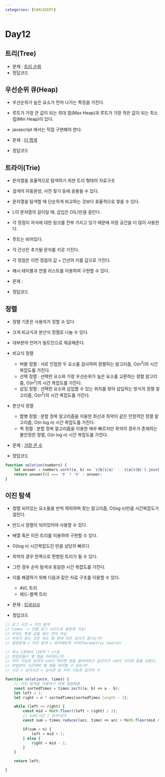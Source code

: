 ```yaml
---
categories: [SWACADEMY]
---
```


# Day12

## 트리(Tree)

- 문제 : [트리 순회](https://www.acmicpc.net/problem/1991)
- 정답코드


## 우선순위 큐(Heap)

- 우선순위가 높은 요소가 먼저 나가는 특징을 가진다.
- 루트가 가장 큰 값이 되는 최대 힙(Max Heap)과 루트가 가장 작은 값이 되는 최소 힙(Min Heap)이 있다.
- javascript 에서는 직접 구현해야 한다.

- 문제 : [더 맵게](https://school.programmers.co.kr/learn/courses/30/lessons/42626)
- 정답코드


## 트라이(Trie)

- 문자열을 효율적으로 탐색하기 위한 트리 형태의 자료구조
- 검색어 자동완성, 사전 찾기 등에 응용될 수 있다.
- 문자열을 탐색할 때 단순하게 비교하는 것보다 효율적으로 찾을 수 있다.
- L이 문자열의 길이일 때, 삽입은 O(L)만큼 걸린다.
- 각 정점이 자식에 대한 링크를 전부 가지고 있기 때문에 저장 공간을 더 많이 사용한다.
- 루트는 비어있다.
- 각 간선은 추가될 문자를 키로 가진다.
- 각 정점은 이전 정점의 값 + 간선의 키를 값으로 가진다.
- 해시 테이블과 연결 리스트를 이용하여 구현할 수 있다.

- 문제 :
- 정답코드


## 정렬

- 정렬 기준은 사용자가 정할 수 있다.
- 크게 비교식과 분산식 정렬로 나눌 수 있다.
- 대부분의 언어가 빌트인으로 제공해준다.
- 비교식 정렬
  - 버블 정렬 : 서로 인접한 두 요소를 검사하여 정렬하는 알고리즘, O(n<sup>2</sup>)의 시간 복잡도를 가진다.
  - 선택 정렬 : 선택한 요소와 가장 우선순위가 높은 요소를 교환하는 정렬 알고리즘, O(n<sup>2</sup>)의 시간 복잡도를 가진다.
  - 삽입 정렬 : 선택한 요소와 삽입할 수 있는 위치를 찾아 삽입하는 방식의 정렬 알고리즘, O(n<sup>2</sup>)의 시간 복잡도를 가진다.
- 분산식 정렬
  - 합병 정렬 : 분할 정복 알고리즘을 이용한 최선과 최악이 같은 안정적인 정렬 알고리즘, O(n log n) 시간 복잡도를 가진다.
  - 퀵 정렬 : 분할 정복 알고리즘을 이용한 매우 빠르지만 최악의 경우가 존재하는 불안정한 정렬, O(n log n) 시간 복잡도를 가진다.
  
- 문제 : [가장 큰 수](https://school.programmers.co.kr/learn/courses/30/lessons/42746)
- 정답코드

```javascript
function solution(numbers) {
    let answer = numbers.sort((a, b) => `${b}${a}` - `${a}${b}`).join('');
    return answer[0] === '0' ? '0' : answer;
}
```

## 이진 탐색

- 정렬 되어있는 요소들을 반씩 제외하며 찾는 알고리즘, O(log n)만큼 시간복잡도가 걸린다.
- 반드시 정렬이 되어있어야 사용할 수 있다.
- 배열 혹은 이진 트리를 이용하여 구현할 수 있다.
- O(log n) 시간복잡도인 만큼 상당히 빠르다.
- 최악의 경우 한쪽으로 편향된 트리가 될 수 있다.
- 그런 경우 순차 탐색과 동일한 시간 복잡도를 가진다.
- 이를 해결하기 위해 다음과 같은 자료 구조를 이용할 수 있다.
  - AVL 트리
  - 레드-블랙 트리
  
- 문제 : [입국심사](https://school.programmers.co.kr/learn/courses/30/lessons/43238)
- 정답코드

```javascript
// 로그 시간 = 이진 탐색
// times -> 선형 로그 시간으로 충분히 가능!
// 우리는 특정 값을 찾는 것이 아님
// 우리가 찾는 것은 최소 몇 분에 모든 심사가 끝나는가?
// 결정문제 = 이진 탐색 = 파라매트릭 서치(Parametric Search)

// 최소 1분에서 (10억 * n)분
// 면접관들이 몇 명을 처리하는가?
// 처리 가능한 입국자 n보다 작다면 분을 올려야되고 입국자가 n보다 크다면 분을 낮춘다.
// 면접관이 시간대비 몇 명을 처리할 수 있는가?
// 시간 / 심사시간 = 심사관 당 처리 가능한 입국자 수

function solution(n, times) {
    // 이진 탐색을 이용하기 위해 정렬해줌.
    const sortedTimes = times.sort((a, b) => a - b);
    let left = 1;
    let right = n * sortedTimes[sortedTimes.length - 1];

    while (left <= right) {
        const mid = Math.floor((left + right) / 2);
        // sum(시간 / 심사시간)
        const sum = times.reduce((acc, time) => acc + Math.floor(mid / time), 0);

        if(sum < n) {
            left = mid + 1;
        } else {
            right = mid - 1;
        }
    }

    return left;

}
```